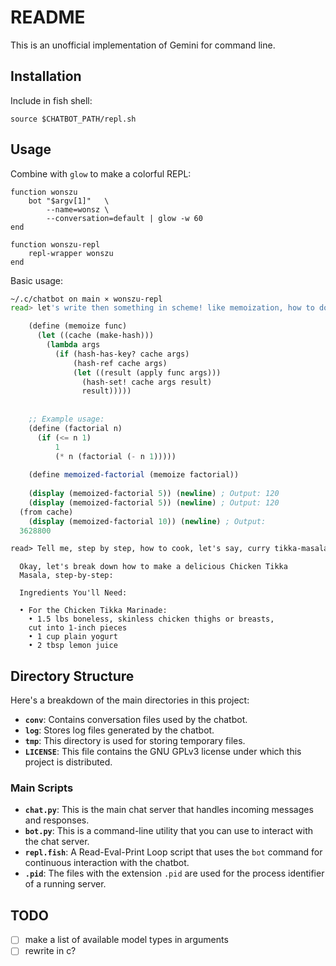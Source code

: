 # README

This is an unofficial implementation of Gemini for command line.

## Installation

Include in fish shell:
```fish
source $CHATBOT_PATH/repl.sh
```

## Usage


Combine with `glow` to make a colorful REPL:

```fish
function wonszu
    bot "$argv[1]"   \
        --name=wonsz \
        --conversation=default | glow -w 60
end

function wonszu-repl
    repl-wrapper wonszu
end
```


Basic usage:
```bash
~/.c/chatbot on main ⨯ wonszu-repl
read> let's write then something in scheme! like memoization, how to do it only on simple structs without libraries?
```

```scheme
    (define (memoize func)                                    
      (let ((cache (make-hash)))                              
        (lambda args                                          
          (if (hash-has-key? cache args)                      
              (hash-ref cache args)                           
              (let ((result (apply func args)))               
                (hash-set! cache args result)                 
                result)))))                                   
                                                              
                                                              
    ;; Example usage:                                         
    (define (factorial n)                                     
      (if (<= n 1)                                            
          1                                                   
          (* n (factorial (- n 1)))))                         
                                                              
    (define memoized-factorial (memoize factorial))           
                                                              
    (display (memoized-factorial 5)) (newline) ; Output: 120  
    (display (memoized-factorial 5)) (newline) ; Output: 120  
  (from cache)                                                
    (display (memoized-factorial 10)) (newline) ; Output:     
  3628800                                                     
```
                                      
```markdown
read> Tell me, step by step, how to cook, let's say, curry tikka-masala.
```

```
  Okay, let's break down how to make a delicious Chicken Tikka
  Masala, step-by-step:                                       
                                                              
  Ingredients You'll Need:                                    
                                                              
  • For the Chicken Tikka Marinade:                           
    • 1.5 lbs boneless, skinless chicken thighs or breasts,   
    cut into 1-inch pieces                                    
    • 1 cup plain yogurt                                      
    • 2 tbsp lemon juice
```


## Directory Structure

Here's a breakdown of the main directories in this project:

* **`conv`**: Contains conversation files used by the chatbot.
* **`log`**: Stores log files generated by the chatbot.
* **`tmp`**: This directory is used for storing temporary files.
* **`LICENSE`**: This file contains the GNU GPLv3 license
  under which this project is distributed.

### Main Scripts
* **`chat.py`**: This is the main chat server that handles incoming messages and responses.
* **`bot.py`**: This is a command-line utility that you can use to interact with the chat server.
* **`repl.fish`**: A Read-Eval-Print Loop script that uses the `bot` command for continuous interaction with the chatbot.
* **`.pid`**: The files with the extension `.pid` are used for the process identifier of a running server.

## TODO

- [ ] make a list of available model types in arguments
- [ ] rewrite in c?
